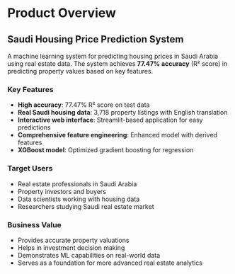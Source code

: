 # Product Overview

## Saudi Housing Price Prediction System

A machine learning system for predicting housing prices in Saudi Arabia using real estate data. The system achieves **77.47% accuracy** (R² score) in predicting property values based on key features.

### Key Features
- **High accuracy**: 77.47% R² score on test data
- **Real Saudi housing data**: 3,718 property listings with English translation
- **Interactive web interface**: Streamlit-based application for easy predictions
- **Comprehensive feature engineering**: Enhanced model with derived features
- **XGBoost model**: Optimized gradient boosting for regression

### Target Users
- Real estate professionals in Saudi Arabia
- Property investors and buyers
- Data scientists working with housing data
- Researchers studying Saudi real estate market

### Business Value
- Provides accurate property valuations
- Helps in investment decision making
- Demonstrates ML capabilities on real-world data
- Serves as a foundation for more advanced real estate analytics